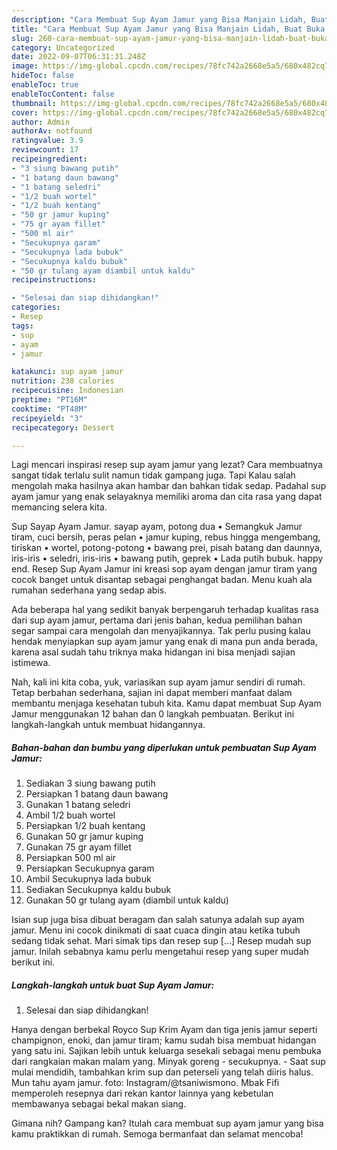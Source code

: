 ```yaml
---
description: "Cara Membuat Sup Ayam Jamur yang Bisa Manjain Lidah, Buat Buka Puasa Bikin Ngiler"
title: "Cara Membuat Sup Ayam Jamur yang Bisa Manjain Lidah, Buat Buka Puasa Bikin Ngiler"
slug: 260-cara-membuat-sup-ayam-jamur-yang-bisa-manjain-lidah-buat-buka-puasa-bikin-ngiler
category: Uncategorized
date: 2022-09-07T06:31:31.248Z
image: https://img-global.cpcdn.com/recipes/78fc742a2668e5a5/680x482cq70/sup-ayam-jamur-foto-resep-utama.jpg
hideToc: false
enableToc: true
enableTocContent: false
thumbnail: https://img-global.cpcdn.com/recipes/78fc742a2668e5a5/680x482cq70/sup-ayam-jamur-foto-resep-utama.jpg
cover: https://img-global.cpcdn.com/recipes/78fc742a2668e5a5/680x482cq70/sup-ayam-jamur-foto-resep-utama.jpg
author: Admin
authorAv: notfound
ratingvalue: 3.9
reviewcount: 17
recipeingredient:
- "3 siung bawang putih"
- "1 batang daun bawang"
- "1 batang seledri"
- "1/2 buah wortel"
- "1/2 buah kentang"
- "50 gr jamur kuping"
- "75 gr ayam fillet"
- "500 ml air"
- "Secukupnya garam"
- "Secukupnya lada bubuk"
- "Secukupnya kaldu bubuk"
- "50 gr tulang ayam diambil untuk kaldu"
recipeinstructions:

- "Selesai dan siap dihidangkan!"
categories:
- Resep
tags:
- sup
- ayam
- jamur

katakunci: sup ayam jamur 
nutrition: 238 calories
recipecuisine: Indonesian
preptime: "PT16M"
cooktime: "PT48M"
recipeyield: "3"
recipecategory: Dessert

---
```



Lagi mencari inspirasi resep sup ayam jamur yang lezat? Cara membuatnya sangat tidak terlalu sulit namun tidak gampang juga. Tapi Kalau salah mengolah maka hasilnya akan hambar dan bahkan tidak sedap. Padahal sup ayam jamur yang enak selayaknya memiliki aroma dan cita rasa yang dapat memancing selera kita.


Sup Sayap Ayam Jamur. sayap ayam, potong dua • Semangkuk Jamur tiram, cuci bersih, peras pelan • jamur kuping, rebus hingga mengembang, tiriskan • wortel, potong-potong • bawang prei, pisah batang dan daunnya, iris-iris • seledri, iris-iris • bawang putih, geprek • Lada putih bubuk. happy end. Resep Sup Ayam Jamur ini kreasi sop ayam dengan jamur tiram yang cocok banget untuk disantap sebagai penghangat badan. Menu kuah ala rumahan sederhana yang sedap abis.

Ada beberapa hal yang sedikit banyak berpengaruh terhadap kualitas rasa dari sup ayam jamur, pertama dari jenis bahan, kedua pemilihan bahan segar sampai cara mengolah dan menyajikannya. Tak perlu pusing kalau hendak menyiapkan sup ayam jamur yang enak di mana pun anda berada, karena asal sudah tahu triknya maka hidangan ini bisa menjadi sajian istimewa.


Nah, kali ini kita coba, yuk, variasikan sup ayam jamur sendiri di rumah. Tetap berbahan sederhana, sajian ini dapat memberi manfaat dalam membantu menjaga kesehatan tubuh kita. Kamu dapat membuat Sup Ayam Jamur menggunakan 12 bahan dan 0 langkah pembuatan. Berikut ini langkah-langkah untuk membuat hidangannya.

<!--inarticleads1-->

##### Bahan-bahan dan bumbu yang diperlukan untuk pembuatan Sup Ayam Jamur:

1. Sediakan 3 siung bawang putih
1. Persiapkan 1 batang daun bawang
1. Gunakan 1 batang seledri
1. Ambil 1/2 buah wortel
1. Persiapkan 1/2 buah kentang
1. Gunakan 50 gr jamur kuping
1. Gunakan 75 gr ayam fillet
1. Persiapkan 500 ml air
1. Persiapkan Secukupnya garam
1. Ambil Secukupnya lada bubuk
1. Sediakan Secukupnya kaldu bubuk
1. Gunakan 50 gr tulang ayam (diambil untuk kaldu)


Isian sup juga bisa dibuat beragam dan salah satunya adalah sup ayam jamur. Menu ini cocok dinikmati di saat cuaca dingin atau ketika tubuh sedang tidak sehat. Mari simak tips dan resep sup […] Resep mudah sup jamur. Inilah sebabnya kamu perlu mengetahui resep yang super mudah berikut ini. 

<!--inarticleads2-->

##### Langkah-langkah untuk buat Sup Ayam Jamur:


1. Selesai dan siap dihidangkan!

Hanya dengan berbekal Royco Sup Krim Ayam dan tiga jenis jamur seperti champignon, enoki, dan jamur tiram; kamu sudah bisa membuat hidangan yang satu ini. Sajikan lebih untuk keluarga sesekali sebagai menu pembuka dari rangkaian makan malam yang. Minyak goreng - secukupnya. - Saat sup mulai mendidih, tambahkan krim sup dan peterseli yang telah diiris halus. Mun tahu ayam jamur. foto: Instagram/@tsaniwismono. Mbak Fifi memperoleh resepnya dari rekan kantor lainnya yang kebetulan membawanya sebagai bekal makan siang. 

Gimana nih? Gampang kan? Itulah cara membuat sup ayam jamur yang bisa kamu praktikkan di rumah. Semoga bermanfaat dan selamat mencoba!
